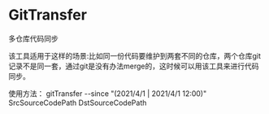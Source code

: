 # GitTransfer
多仓库代码同步

该工具适用于这样的场景:比如同一份代码要维护到两套不同的仓库，两个仓库git记录不是同一套，通过git是没有办法merge的，这时候可以用该工具来进行代码同步。

使用方法： gitTransfer --since "(2021/4/1 | 2021/4/1 12:00)" SrcSourceCodePath DstSourceCodePath
